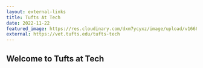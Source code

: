 ```yaml
---
layout: external-links
title: Tufts At Tech
date: 2022-11-22
featured_image: https://res.cloudinary.com/dxm7ycyxz/image/upload/v1668016884/2022/04/justin-veenema-NH1d0xX6Ldk-unsplash-1-1_my7kal.jpg
external: https://vet.tufts.edu/tufts-tech
---
```


## Welcome to Tufts at Tech
